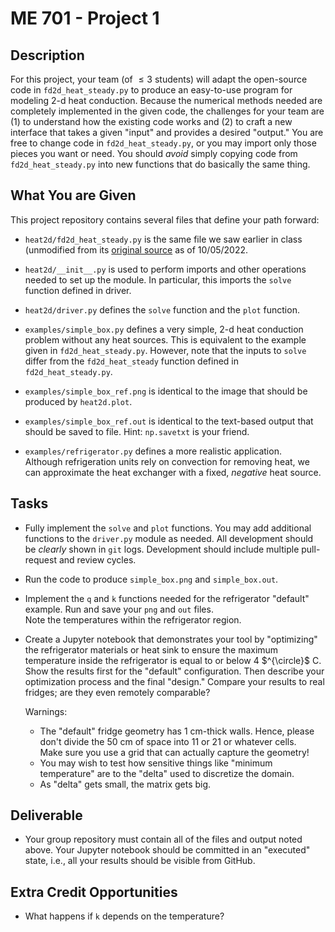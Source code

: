 # ME 701 - Project 1


## Description

For this project, your team (of $\leq 3$ students) will adapt the open-source 
code in `fd2d_heat_steady.py` to produce an easy-to-use program
for modeling 2-d heat conduction.  Because the numerical methods needed
are completely implemented in the given code, the challenges for your team
are (1) to understand how the existing code works and (2) to craft a new 
interface that takes a given "input" and provides a desired "output."  You 
are free to change code in `fd2d_heat_steady.py`, or you may import only 
those pieces you want or need.  You should *avoid* simply copying code from
`fd2d_heat_steady.py` into new functions that do basically the same thing.

## What You are Given

This project repository contains several files that define your path 
forward:

  - `heat2d/fd2d_heat_steady.py` is the same file we saw earlier in class (unmodified
     from its [original source](https://people.sc.fsu.edu/~jburkardt/py_src/fd2d_heat_steady/fd2d_heat_steady.html) 
     as of 10/05/2022.
     
  - `heat2d/__init__.py` is used to perform imports and other operations
     needed to set up the module.  In particular, this imports the `solve`
     function defined in driver.
     
  - `heat2d/driver.py` defines the `solve` function and the `plot`
     function.
  
  - `examples/simple_box.py` defines a very simple, 2-d heat conduction
     problem without any heat sources.  This is equivalent to the 
     example given in `fd2d_heat_steady.py`.  However, note that
     the inputs to `solve` differ from the `fd2d_heat_steady` function
     defined in `fd2d_heat_steady.py`.
     
  - `examples/simple_box_ref.png` is identical to the image that should be 
     produced by `heat2d.plot`.
     
  - `examples/simple_box_ref.out` is identical to the text-based output
     that should be saved to file.  Hint: `np.savetxt` is your friend. 
     
  - `examples/refrigerator.py` defines a more realistic application.  
     Although refrigeration units rely on convection for removing
     heat, we can approximate the heat exchanger with a fixed, *negative*
     heat source.  

## Tasks

  - Fully implement the `solve` and `plot` functions.  You may add 
    additional functions to the `driver.py` module as needed.  All development
    should be *clearly* shown in `git` logs.  Development should include
    multiple pull-request and review cycles.
    
  - Run the code to produce `simple_box.png` and `simple_box.out`.
    
  - Implement the `q` and `k` functions needed for the refrigerator 
    "default" example.  Run and save your `png` and `out` files.  
    Note the temperatures within the refrigerator region.
    
  - Create a Jupyter notebook that demonstrates your tool by "optimizing" the 
    refrigerator materials or heat sink to
    ensure the maximum temperature inside the refrigerator is equal to 
    or below 4 $^{\circle}$ C.  Show the results first for the "default" 
    configuration.  Then describe your optimization process and the
    final "design."  Compare your results to real fridges; are
    they even remotely comparable?
    
    Warnings:
    
      - The "default" fridge geometry has 1 cm-thick walls.  Hence, please
        don't divide the 50 cm of space into 11 or 21 or whatever cells.  
        Make sure you use a grid that can actually capture the geometry!
      - You may wish to test how sensitive things like "minimum temperature"
        are to the "delta" used to discretize the domain.
      - As "delta" gets small, the matrix gets big.  
    
## Deliverable

  - Your group repository must contain all of the files and output noted
    above.  Your Jupyter notebook should be committed in an "executed"
    state, i.e., all your results should be visible from GitHub.
    
## Extra Credit Opportunities

  - What happens if `k` depends on the temperature?
  
    
  


